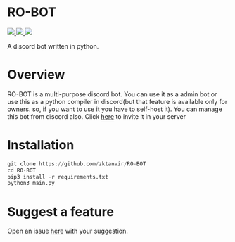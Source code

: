 # RO-BOT

<a href="https://github.com/Rapptz/discord.py/">
     <img src="https://img.shields.io/badge/discord-py-blue.svg"/>
</a>

<a href="https://github.com/zktanvir/RO-BOT/issues">
    <img src="https://img.shields.io/github/issues/zktanvir/RO-BOT.svg"/>
</a>

<a href="https://python.org">
    <img src="https://img.shields.io/badge/Made%20With-Python-1f425f.svg"/>
</a>

A discord bot written in python.

# Overview

RO-BOT is a multi-purpose discord bot. You can use it as a admin bot or use this as a python compiler in discord(but that feature is available only for owners. so, if you want to use it you have to self-host it). You can manage this bot from discord also. Click [here](https://discord.com/api/oauth2/authorize?client_id=767393624454332459&scope=bot) to invite it in your server



# Installation
```py
git clone https://github.com/zktanvir/RO-BOT
cd RO-BOT
pip3 install -r requirements.txt
python3 main.py
```

# Suggest a feature
Open an issue [here](https://github.com/zktanvir/RO-BOT/issues/new) with your suggestion.

